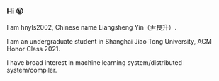 ### Hi 😝

I am hnyls2002, Chinese name Liangsheng Yin（尹良升）. 

I am an undergraduate student in Shanghai Jiao Tong University, ACM Honor Class 2021. 

I have broad interest in machine learning system/distributed system/compiler.

<!--
**hnyls2002/hnyls2002** is a ✨ _special_ ✨ repository because its `README.md` (this file) appears on your GitHub profile.

Here are some ideas to get you started:

- 🔭 I’m currently working on ...
- 🌱 I’m currently learning ...
- 👯 I’m looking to collaborate on ...
- 🤔 I’m looking for help with ...
- 💬 Ask me about ...
- 📫 How to reach me: ...
- 😄 Pronouns: ...
- ⚡ Fun fact: ...
-->
